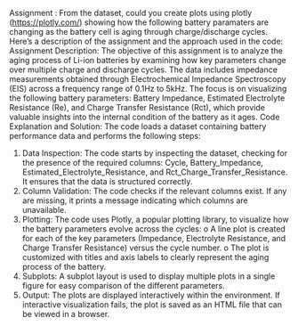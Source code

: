 Assignment :
From the dataset, could you create plots using plotly (https://plotly.com/) showing how the following battery paramaters are changing as the battery cell is aging through charge/discharge cycles.
Here’s a description of the assignment and the approach used in the code:
Assignment Description: 
The objective of this assignment is to analyze the aging process of Li-ion batteries by examining how key parameters change over multiple charge and discharge cycles. The data includes impedance measurements obtained through Electrochemical Impedance Spectroscopy (EIS) across a frequency range of 0.1Hz to 5kHz. The focus is on visualizing the following battery parameters: Battery Impedance, Estimated Electrolyte Resistance (Re), and Charge Transfer Resistance (Rct), which provide valuable insights into the internal condition of the battery as it ages.
Code Explanation and Solution: 
The code loads a dataset containing battery performance data and performs the following steps:
1.	Data Inspection: The code starts by inspecting the dataset, checking for the presence of the required columns: Cycle, Battery_Impedance, Estimated_Electrolyte_Resistance, and Rct_Charge_Transfer_Resistance. It ensures that the data is structured correctly.
2.	Column Validation: The code checks if the relevant columns exist. If any are missing, it prints a message indicating which columns are unavailable.
3.	Plotting: The code uses Plotly, a popular plotting library, to visualize how the battery parameters evolve across the cycles:
o	A line plot is created for each of the key parameters (Impedance, Electrolyte Resistance, and Charge Transfer Resistance) versus the cycle number.
o	The plot is customized with titles and axis labels to clearly represent the aging process of the battery.
4.	Subplots: A subplot layout is used to display multiple plots in a single figure for easy comparison of the different parameters.
5.	Output: The plots are displayed interactively within the environment. If interactive visualization fails, the plot is saved as an HTML file that can be viewed in a browser.

